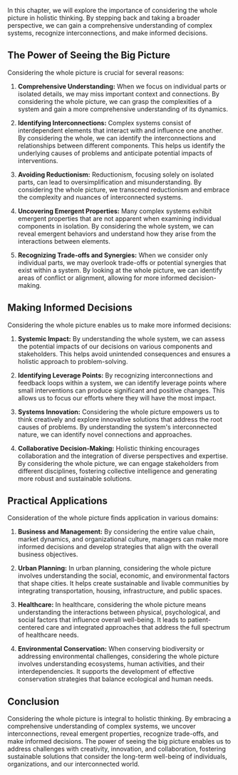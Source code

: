 
In this chapter, we will explore the importance of considering the whole picture in holistic thinking. By stepping back and taking a broader perspective, we can gain a comprehensive understanding of complex systems, recognize interconnections, and make informed decisions.

The Power of Seeing the Big Picture
-----------------------------------

Considering the whole picture is crucial for several reasons:

1. **Comprehensive Understanding:** When we focus on individual parts or isolated details, we may miss important context and connections. By considering the whole picture, we can grasp the complexities of a system and gain a more comprehensive understanding of its dynamics.

2. **Identifying Interconnections:** Complex systems consist of interdependent elements that interact with and influence one another. By considering the whole, we can identify the interconnections and relationships between different components. This helps us identify the underlying causes of problems and anticipate potential impacts of interventions.

3. **Avoiding Reductionism:** Reductionism, focusing solely on isolated parts, can lead to oversimplification and misunderstanding. By considering the whole picture, we transcend reductionism and embrace the complexity and nuances of interconnected systems.

4. **Uncovering Emergent Properties:** Many complex systems exhibit emergent properties that are not apparent when examining individual components in isolation. By considering the whole system, we can reveal emergent behaviors and understand how they arise from the interactions between elements.

5. **Recognizing Trade-offs and Synergies:** When we consider only individual parts, we may overlook trade-offs or potential synergies that exist within a system. By looking at the whole picture, we can identify areas of conflict or alignment, allowing for more informed decision-making.

Making Informed Decisions
-------------------------

Considering the whole picture enables us to make more informed decisions:

1. **Systemic Impact:** By understanding the whole system, we can assess the potential impacts of our decisions on various components and stakeholders. This helps avoid unintended consequences and ensures a holistic approach to problem-solving.

2. **Identifying Leverage Points:** By recognizing interconnections and feedback loops within a system, we can identify leverage points where small interventions can produce significant and positive changes. This allows us to focus our efforts where they will have the most impact.

3. **Systems Innovation:** Considering the whole picture empowers us to think creatively and explore innovative solutions that address the root causes of problems. By understanding the system's interconnected nature, we can identify novel connections and approaches.

4. **Collaborative Decision-Making:** Holistic thinking encourages collaboration and the integration of diverse perspectives and expertise. By considering the whole picture, we can engage stakeholders from different disciplines, fostering collective intelligence and generating more robust and sustainable solutions.

Practical Applications
----------------------

Consideration of the whole picture finds application in various domains:

1. **Business and Management:** By considering the entire value chain, market dynamics, and organizational culture, managers can make more informed decisions and develop strategies that align with the overall business objectives.

2. **Urban Planning:** In urban planning, considering the whole picture involves understanding the social, economic, and environmental factors that shape cities. It helps create sustainable and livable communities by integrating transportation, housing, infrastructure, and public spaces.

3. **Healthcare:** In healthcare, considering the whole picture means understanding the interactions between physical, psychological, and social factors that influence overall well-being. It leads to patient-centered care and integrated approaches that address the full spectrum of healthcare needs.

4. **Environmental Conservation:** When conserving biodiversity or addressing environmental challenges, considering the whole picture involves understanding ecosystems, human activities, and their interdependencies. It supports the development of effective conservation strategies that balance ecological and human needs.

Conclusion
----------

Considering the whole picture is integral to holistic thinking. By embracing a comprehensive understanding of complex systems, we uncover interconnections, reveal emergent properties, recognize trade-offs, and make informed decisions. The power of seeing the big picture enables us to address challenges with creativity, innovation, and collaboration, fostering sustainable solutions that consider the long-term well-being of individuals, organizations, and our interconnected world.
